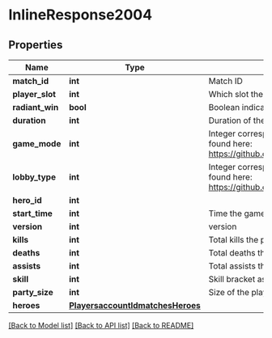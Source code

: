 # InlineResponse2004

## Properties
Name | Type | Description | Notes
------------ | ------------- | ------------- | -------------
**match_id** | **int** | Match ID | [optional] 
**player_slot** | **int** | Which slot the player is in. 0-127 are Radiant, 128-255 are Dire | [optional] 
**radiant_win** | **bool** | Boolean indicating whether Radiant won the match | [optional] 
**duration** | **int** | Duration of the game in seconds | [optional] 
**game_mode** | **int** | Integer corresponding to game mode played. List of constants can be found here: https://github.com/odota/dotaconstants/blob/master/json/game_mode.json | [optional] 
**lobby_type** | **int** | Integer corresponding to lobby type of match. List of constants can be found here: https://github.com/odota/dotaconstants/blob/master/json/lobby_type.json | [optional] 
**hero_id** | **int** |  | [optional] 
**start_time** | **int** | Time the game started in seconds since 1970 | [optional] 
**version** | **int** | version | [optional] 
**kills** | **int** | Total kills the player had at the end of the game | [optional] 
**deaths** | **int** | Total deaths the player had at the end of the game | [optional] 
**assists** | **int** | Total assists the player had at the end of the game | [optional] 
**skill** | **int** | Skill bracket assigned by Valve (Normal, High, Very High) | [optional] 
**party_size** | **int** | Size of the player&#39;s party | [optional] 
**heroes** | [**PlayersaccountIdmatchesHeroes**](PlayersaccountIdmatchesHeroes.md) |  | [optional] 

[[Back to Model list]](../README.md#documentation-for-models) [[Back to API list]](../README.md#documentation-for-api-endpoints) [[Back to README]](../README.md)


